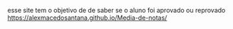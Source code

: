 esse site tem o objetivo de de saber se o aluno foi aprovado ou reprovado
https://alexmacedosantana.github.io/Media-de-notas/

